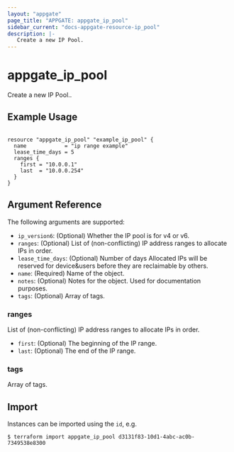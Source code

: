 ```yaml
---
layout: "appgate"
page_title: "APPGATE: appgate_ip_pool"
sidebar_current: "docs-appgate-resource-ip_pool"
description: |-
   Create a new IP Pool.
---
```


# appgate_ip_pool

Create a new IP Pool..

## Example Usage

```hcl

resource "appgate_ip_pool" "example_ip_pool" {
  name            = "ip range example"
  lease_time_days = 5
  ranges {
    first = "10.0.0.1"
    last  = "10.0.0.254"
  }
}

```

## Argument Reference

The following arguments are supported:


* `ip_version6`: (Optional) Whether the IP pool is for v4 or v6.
* `ranges`: (Optional) List of (non-conflicting) IP address ranges to allocate IPs in order.
* `lease_time_days`: (Optional) Number of days Allocated IPs will be reserved for device&users before they are reclaimable by others.
* `name`: (Required) Name of the object.
* `notes`: (Optional) Notes for the object. Used for documentation purposes.
* `tags`: (Optional) Array of tags.


### ranges
List of (non-conflicting) IP address ranges to allocate IPs in order.

* `first`:  (Optional) The beginning of the IP range.
* `last`:  (Optional) The end of the IP range.

### tags
Array of tags.




## Import

Instances can be imported using the `id`, e.g.

```
$ terraform import appgate_ip_pool d3131f83-10d1-4abc-ac0b-7349538e8300
```
